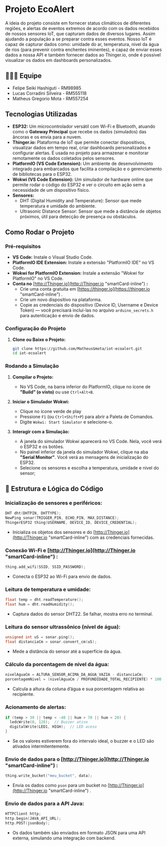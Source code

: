 # Projeto EcoAlert

A ideia do projeto consiste em fornecer status climáticos de diferentes regiões, e alertas de eventos extremos de acordo com os dados recebidos de nossos sensores IoT, que capturam dados de diversos lugares. Assim ajudando a população a se preparar contra esses eventos. Nosso IoT é capaz de capturar dados como: umidade do ar, temperatura, nivel da água de rios (para prevenir contra enchentes iminentes), e capaz de enviar esses dados a nossa API e também fornecer dados ao Thinger.io, onde é possivel visualizar os dados em dashboards personalizados.

## 👩‍👦‍👦 Equipe
* Felipe Seiki Hashiguti - RM98985
* Lucas Corradini Silveira - RM555118
* Matheus Gregorio Mota - RM557254

## Tecnologias Utilizadas

* **ESP32:** Um microcontrolador versátil com Wi-Fi e Bluetooth, atuando como o **Gateway Principal** que recebe os dados (simulados) das âncoras e os envia para a nuvem.
* **Thinger.io:** Plataforma de IoT que permite conectar dispositivos, visualizar dados em tempo real, criar dashboards personalizados e configurar alertas. É usada no projeto para armazenar e monitorar remotamente os dados coletados pelos sensores.
* **PlatformIO (VS Code Extension):** Um ambiente de desenvolvimento integrado para embarcados que facilita a compilação e o gerenciamento de bibliotecas para o ESP32.
* **Wokwi (VS Code Extension):** Um simulador de hardware online que permite rodar o código do ESP32 e ver o circuito em ação sem a necessidade de um dispositivo físico.
* **Sensores:**
  * DHT (Digital Humidity and Temperature): Sensor que mede temperatura e umidade do ambiente.
  * Ultrasonic Distance Sensor: Sensor que mede a distância de objetos próximos, útil para detecção de presença ou obstáculos. 

## Como Rodar o Projeto

### Pré-requisitos

* **VS Code:** Instale o Visual Studio Code.
* **PlatformIO IDE Extension:** Instale a extensão "PlatformIO IDE" no VS Code.
* **Wokwi for PlatformIO Extension:** Instale a extensão "Wokwi for PlatformIO" no VS Code.
* **Conta no** [http://Thinger.io](http://Thinger.io "smartCard-inline") **:**
  * Crie uma conta gratuita em [https://thinger.io](https://thinger.io "smartCard-inline") .
  * Crie um novo dispositivo na plataforma.
  * Copie as credenciais do dispositivo (Device ID, Username e Device Token) — você precisará incluí-las no arquivo `arduino_secrets.h` para autenticação e envio de dados.
### Configuração do Projeto

1.  **Clone ou Baixe o Projeto:**
    ```bash
    git clone https://github.com/MatheusGmota/iot-ecoalert.git
    cd iot-ecoalert
    ```

### Rodando a Simulação

1.  **Compilar o Projeto:**
    * No VS Code, na barra inferior do PlatformIO, clique no ícone de **"Build" (o visto)** ou use `Ctrl+Alt+B`.

2.  **Iniciar o Simulador Wokwi:**
    * Clique no ícone verde de play
    * Pressione `F1` (ou `Ctrl+Shift+P`) para abrir a Paleta de Comandos.
    * Digite `Wokwi: Start Simulator` e selecione-o.

4.  **Interagir com a Simulação:**
    * A janela do simulador Wokwi aparecerá no VS Code. Nela, você verá o ESP32 e os botões.
    * No painel inferior da janela do simulador Wokwi, clique na aba **"Serial Monitor"**. Você verá as mensagens de inicialização do ESP32.
    * Selecione os sensores e escolha a temperatura, umidade e nivel do sensor;

## 🧠 Estrutura e Lógica do Código

### Inicialização de sensores e periféricos:

```c++
DHT dht(DHTPIN, DHTTYPE);
NewPing sonar(TRIGGER_PIN, ECHO_PIN, MAX_DISTANCE);
ThingerESP32 thing(USERNAME, DEVICE_ID, DEVICE_CREDENTIAL);
```
- Inicializa os objetos dos sensores e do [http://Thinger.io](http://Thinger.io "smartCard-inline")  com as credenciais fornecidas.

### Conexão Wi-Fi e [http://Thinger.io](http://Thinger.io "smartCard-inline") :
```c++
thing.add_wifi(SSID, SSID_PASSWORD);
```
- Conecta o ESP32 ao Wi-Fi para envio de dados.

### Leitura de temperatura e umidade:
```c++
float temp = dht.readTemperature(); 
float hum = dht.readHumidity(); 
```
- Captura dados do sensor DHT22. Se falhar, mostra erro no terminal.

### Leitura do sensor ultrassônico (nível de água):
```c++
unsigned int uS = sonar.ping();
float distanciaCm = sonar.convert_cm(uS);
```
- Mede a distância do sensor até a superfície da água.

### Cálculo da porcentagem de nível da água:
```c++
nivelAguaCm = ALTURA_SENSOR_ACIMA_DA_AGUA_VAZIA - distanciaCm;
porcentagemNivel = (nivelAguaCm / PROFUNDIDADE_TOTAL_RECIPIENTE) * 100.0;
```
- Calcula a altura da coluna d’água e sua porcentagem relativa ao recipiente.

### Acionamento de alertas:
```c++
if (temp > 39 || temp < -40 || hum > 70 || hum < 20) {
  ledcWrite(0, 128);  // Buzzer ativo
  digitalWrite(LED1, HIGH);  // LED aceso
}
```
- Se os valores estiverem fora do intervalo ideal, o buzzer e o LED são ativados intermitentemente.

### Envio de dados para o [http://Thinger.io](http://Thinger.io "smartCard-inline") :
```c++
thing.write_bucket("meu_bucket", data);
```
- Envia os dados como `pson` para um bucket no [http://Thinger.io](http://Thinger.io "smartCard-inline") .

### Envio de dados para a API Java:
```c++
HTTPClient http;
http.begin(JAVA_API_URL);
http.POST(jsonBody);
```
- Os dados também são enviados em formato JSON para uma API externa, simulando uma integração com backend.
